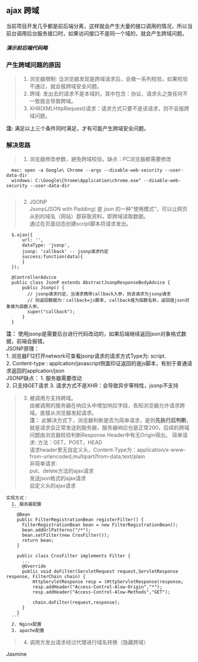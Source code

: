 ## ajax 跨域
当前项目开发几乎都是前后端分离，这样就会产生大量的接口调用的情况，所以当前台调用后台服务接口时，如果访问接口不是同一个域的，就会产生跨域问题。  

##### 演示前后端代码略  

### 产生跨域问题的原因    
>1. 浏览器限制: 当浏览器发现是跨域请求后，会做一系列校验，如果校验不通过，就会报跨域安全问题。  
>2. 跨域: 发出去的请求不是本域的，其中包含：协议、请求头之类任何不一致就会导致跨域。  
>3. XHR(XMLHttpRequest)请求：请求方式只要不是该请求，则不会报跨域问题。    

**注:**  满足以上三个条件同时满足，才有可能产生跨域安全问题。   

### 解决思路  
>1. 浏览器修改参数，避免跨域校验，缺点：PC浏览器都需要修改    
  ```  
    mac: open -a Google\ Chrome --args --disable-web-security --user-data-dir  
    windows: C:\Google\Chrome\Application\chrome.exe" --disable-web-security --user-data-dir  
    
 ```   
>2. JSONP  
Jsonp(JSON with Padding) 是 json 的一种"使用模式"，可以让网页从别的域名（网站）那获取资料，即跨域读取数据。  
通过在页面动态创建script脚本将请求发出。
```  
  $.ajax({
      url: '',
      dataType: 'jsonp',
      jsonp: 'callback' -- jsonp请求约定
      success:function(data){
      }
  });    
  
  @ControllerAdvice
  public class JsonP extends AbstractJsonpResponseBodyAdvice {
      public Jsonp() {
        // jsonp请求约定，当请求携带callback入参，则该请求为jsonp请求
        // 则返回数据为：callback=js脚本, callback值为函数名称，返回值json对象做为函数入参。
        super("callback");
      }
  }
```  
   **注：**  使用jsonp是需要后台进行代码改动的，如果后端继续返回json对象格式数据，前端会报错。  
   JSONP原理：  
      1. 浏览器F12打开network可查看jsonp请求的请求方式Type为: script.  
      2. Content-type : applcation/javascript侧面印证返回的是js脚本，有别于普通请求返回的applcation/json  
   JSONP缺点：
      1. 服务器需要改动  
      2. 只支持GET请求
      3. 请求方式不是XHR：会导致异步等特性，jsonp不支持  
            
>3. 被调用方支持跨域。  
    由被调用的服务器在响应头中增加响应字段，告知浏览器允许请求跨域。直接从浏览器发起请求。  
    **注：** 此解决方式下，浏览器判断是否为简单请求，是则**先执行后判断**，就是请求会正常发送到服务器，服务器响应也是正常200，后续的跨域问题由浏览器校验判断Response Header中有无Origin得出。     简单请求: 
      方法：GET，POST，HEAD  
      请求header里无自定义头，Content-Type为：application/x-www-from-urlencoded,multipart/from-data,text/plain  
    非简单请求:  
      put、delete方法的ajax请求  
      发送json格式的ajax请求  
      自定义头的ajax请求  
    
    
    实现方式：  
      1. 服务器配置    
      ```  
        @Bean  
        public FilterRegistrationBean registerFilter() {
          FilterRegistrationBean bean = new FilterRegistrationBean();
          bean.addUrlPatterns("/*");
          bean.setFilter(new CrosFilter());
          return bean;
        }
        
        public class CrosFilter implements Filter {
          ... 
          @Override
          public void doFilter(ServletRequest request,ServletResponse response, FilterChain chain) {
              HttpServletResponse resp = (HttpServletResponse)response;
              resp.addHeader("Access-Control-Alow-Origin","*");
              resp.addHeader("Access-Control-Alow-Methods","GET");
              
              chain.doFilter(request,response);
          }
        }
      ```
      2. Nginx配置  
      3. apache配置  
      
>4. 调用方发出请求经过代理进行域名转换（隐藏跨域）


Jasmine

